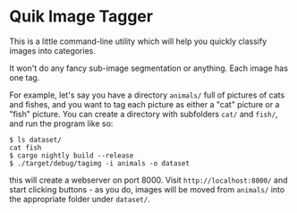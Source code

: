 Quik Image Tagger
=================

This is a little command-line utility which will help you quickly classify images into categories.

It won't do any fancy sub-image segmentation or anything. Each image has one tag.

For example, let's say you have a directory `animals/` full of pictures of cats and fishes, and you want to tag each picture as either a "cat" picture or a "fish" picture. You can create a directory with subfolders `cat/` and `fish/`, and run the program like so:
```
$ ls dataset/
cat fish
$ cargo nightly build --release
$ ./target/debug/tagimg -i animals -o dataset
```
this will create a webserver on port 8000. Visit `http://localhost:8000/` and start clicking buttons - as you do, images will be moved from `animals/` into the appropriate folder under `dataset/`.
